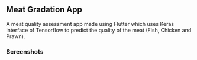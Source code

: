 ## Meat Gradation App
A meat quality assessment app made using Flutter which uses Keras interface of Tensorflow to predict the quality of the meat (Fish, Chicken and Prawn).

### Screenshots

